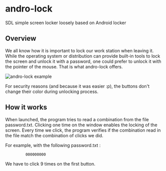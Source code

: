 andro-lock
==========

SDL simple screen locker loosely based on Android locker

Overview
--------

We all know how it is important to lock our work station when leaving it. While
the operating system or distribution can provide built-in tools to lock the
screen and unlock it with a password, one could prefer to unlock it with the
pointer of the mouse. That is what andro-lock offers.

![andro-lock example](https://github.com/skorpios/andro-lock/raw/master/res/example.png)

For security reasons (and because it was easier :p), the buttons
don't change their color during unlocking process.

How it works
------------

When launched, the program tries to read a combination from the file password.txt.
Clicking one time on the window enables the locking of the screen.
Every time we click, the program verifies if the combination read in the file
match the combination of clicks we did.

For example, with the following password.txt :

    	     000000000

We have to click 9 times on the first button.
